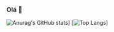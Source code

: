 ### Olá 👋

![Anurag's GitHub stats](https://github-readme-stats.vercel.app/api?username=aerick-mosca&show_icons=true&theme=dark)]
[![Top Langs](https://github-readme-stats.vercel.app/api/top-langs/?username=erick-mosca)]
